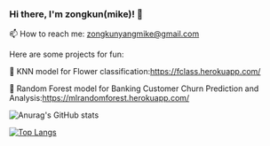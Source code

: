 ### Hi there, I'm zongkun(mike)! 👋

📫 How to reach me: zongkunyangmike@gmail.com

Here are some projects for fun:

🌱 KNN model for Flower classification:https://fclass.herokuapp.com/

🌱 Random Forest model for Banking Customer Churn Prediction and Analysis:https://mlrandomforest.herokuapp.com/


![Anurag's GitHub stats](https://github-readme-stats.vercel.app/api?username=mike456752&show_icons=true&theme=radical)

[![Top Langs](https://github-readme-stats.vercel.app/api/top-langs/?username=mike456752&layout=compact)](https://github.com/anuraghazra/github-readme-stats)
